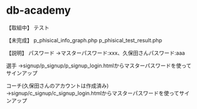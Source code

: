 # db-academy

【取組中】
テスト

【未完成】
p_phisical_info_graph.php
p_phisical_test_result.php

【説明】
パスワード
→マスターパスワード:xxx、久保田さんパスワード:aaa

選手
→signup/p_signup/p_signup_login.htmlからマスターパスワードを使ってサインアップ

コーチ(久保田さんのアカウントは作成済み)
→signup/c_signup/c_signup_login.htmlからマスターパスワードを使ってサインアップ